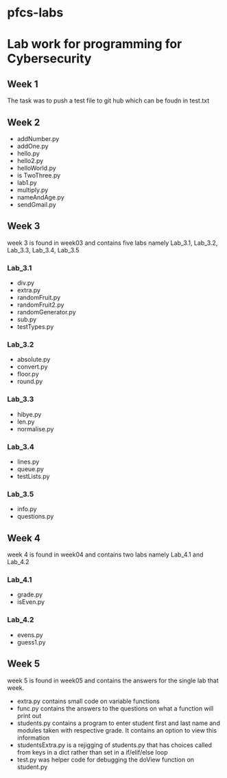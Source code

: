 # pfcs-labs
# Lab work for programming for Cybersecurity

## Week 1
The task was to push a test file to git hub which can be foudn in test.txt
## Week 2
* addNumber.py
* addOne.py
* hello.py
* hello2.py
* helloWorld.py
* is TwoThree.py
* lab1.py
* multiply.py
* nameAndAge.py
* sendGmail.py

## Week 3
week 3 is found in week03 and contains five labs  namely Lab_3.1, Lab_3.2, Lab_3.3, Lab_3.4, Lab_3.5
### Lab_3.1
* div.py
* extra.py
* randomFruit.py
* randomFruit2.py
* randomGenerator.py
* sub.py
* testTypes.py
### Lab_3.2
* absolute.py
* convert.py
* floor.py
* round.py
### Lab_3.3
* hibye.py
* len.py
* normalise.py
### Lab_3.4
* lines.py
* queue.py
* testLists.py
### Lab_3.5
* info.py
* questions.py

## Week 4
week 4 is found in week04 and contains two labs  namely Lab_4.1 and Lab_4.2
### Lab_4.1
* grade.py
* isEven.py
### Lab_4.2
* evens.py
* guess1.py

## Week 5
week 5 is found in week05 and contains the answers for the single lab that week.
* extra.py contains small code on variable functions
* func.py contains the answers to the questions on what a function will print out
* students.py contains a program to enter student first and last name and modules taken with respective grade. It contains an option to view this information 
* studentsExtra.py is a rejigging of students.py that has choices called from keys in a dict rather than set in a if/elif/else loop
* test.py was helper code for debugging the doView function on student.py 
